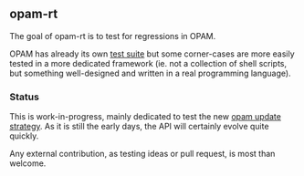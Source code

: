 ## opam-rt

The goal of opam-rt is to test for regressions in OPAM.

OPAM has already its own [test
suite](https://github.com/OCamlPro/opam/tree/master/tests) but some
corner-cases are more easily tested in a more dedicated framework
(ie. not a collection of shell scripts, but something well-designed
and written in a real programming language).

### Status

This is work-in-progress, mainly dedicated to test the new [opam
update strategy](https://github.com/OCamlPro/opam/pull/719). As
it is still the early days, the API will certainly evolve quite
quickly.

Any external contribution, as testing ideas or pull request, is most than welcome.
